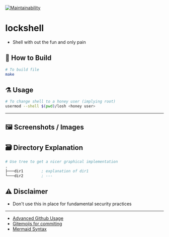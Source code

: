 [![Maintainability](https://api.codeclimate.com/v1/badges/c4b531524943f0cbdf78/maintainability)](https://codeclimate.com/github/AOrps/lockshell/maintainability)

# lockshell
- Shell with out the fun and only pain
<!-- 
## :mag: Manual

```txt

```
-->
## :hammer: How to Build
```bash
# To build file
make
```

## :alembic: Usage
```sh
# To change shell to a honey user (implying root)
usermod --shell $(pwd)/losh <honey user>
```


---

## :framed_picture: Screenshots / Images

## :card_file_box: Directory Explanation

```s
# Use tree to get a nicer graphical implementation
.
├───dir1        ; explanation of dir1
└───dir2        ; ---
```

## :warning: Disclaimer
- Don't use this in place for fundamental security practices

---

- [Advanced Github Usage](https://docs.github.com/en/get-started/writing-on-github/working-with-advanced-formatting/creating-diagrams)
- [Gitemojis for commiting](https://gitmoji.dev/)
- [Mermaid Syntax](https://mermaid-js.github.io/mermaid/#/)
